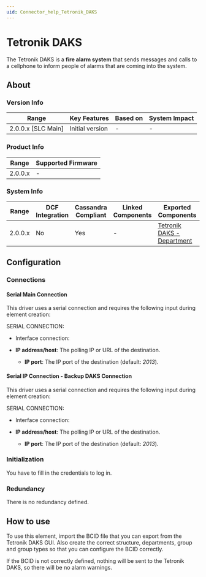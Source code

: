 ```yaml
---
uid: Connector_help_Tetronik_DAKS
---
```


# Tetronik DAKS

The Tetronik DAKS is a **fire alarm system** that sends messages and calls to a cellphone to inform people of alarms that are coming into the system.

## About

### Version Info

| **Range**            | **Key Features** | **Based on** | **System Impact** |
|----------------------|------------------|--------------|-------------------|
| 2.0.0.x \[SLC Main\] | Initial version  | \-           | \-                |

### Product Info

| **Range** | **Supported Firmware** |
|-----------|------------------------|
| 2.0.0.x   | \-                     |

### System Info

| **Range** | **DCF Integration** | **Cassandra Compliant** | **Linked Components** | **Exported Components**                                                            |
|-----------|---------------------|-------------------------|-----------------------|------------------------------------------------------------------------------------|
| 2.0.0.x   | No                  | Yes                     | \-                    | [Tetronik DAKS - Department](xref:Connector_help_Tetronik_DAKS_-_Department) |

## Configuration

### Connections

#### Serial Main Connection

This driver uses a serial connection and requires the following input during element creation:

SERIAL CONNECTION:

- Interface connection:

- **IP address/host**: The polling IP or URL of the destination.
  - **IP port**: The IP port of the destination (default: *2013*).

#### Serial IP Connection - Backup DAKS Connection

This driver uses a serial connection and requires the following input during element creation:

SERIAL CONNECTION:

- Interface connection:

- **IP address/host**: The polling IP or URL of the destination.
  - **IP port**: The IP port of the destination (default: *2013*).

### Initialization

You have to fill in the credentials to log in.

### Redundancy

There is no redundancy defined.

## How to use

To use this element, import the BCID file that you can export from the Tetronik DAKS GUI. Also create the correct structure, departments, group and group types so that you can configure the BCID correctly.

If the BCID is not correctly defined, nothing will be sent to the Tetronik DAKS, so there will be no alarm warnings.
